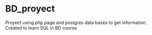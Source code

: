 # BD_proyect
Proyect using php page and postgres data bases to get information. Created to learn SQL in BD course
